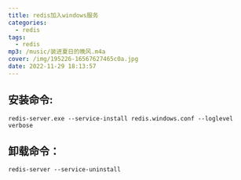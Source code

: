 ```yaml
---
title: redis加入windows服务
categories:
  - redis
tags:
  - redis
mp3: /music/装进夏日的晚风.m4a
cover: /img/195226-16567627465c0a.jpg
date: 2022-11-29 18:13:57
---
```


## 安装命令:
```shell
redis-server.exe --service-install redis.windows.conf --loglevel verbose 
```
## 卸载命令：
```shell
redis-server --service-uninstall  
```